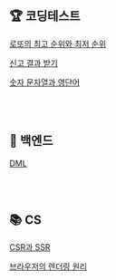 ## 🏆 **코딩테스트**

[로또의 최고 순위와 최저 순위](https://github.com/kminzy/codingtest/blob/main/minzy/%EB%A1%9C%EB%98%90%EC%9D%98%EC%B5%9C%EA%B3%A0%EC%88%9C%EC%9C%84%EC%99%80%EC%B5%9C%EC%A0%80%EC%88%9C%EC%9C%84.py)

[신고 결과 받기](https://github.com/kminzy/codingtest/blob/main/minzy/%EC%8B%A0%EA%B3%A0%EA%B2%B0%EA%B3%BC%EB%B0%9B%EA%B8%B0.py)

[숫자 문자열과 영단어](https://github.com/kminzy/codingtest/blob/main/minzy/%EC%88%AB%EC%9E%90%EB%AC%B8%EC%9E%90%EC%97%B4%EA%B3%BC%EC%98%81%EB%8B%A8%EC%96%B4.py)

<br><br>

## 🎯 **백엔드**
[DML](https://two-infinity-and-beyond.tistory.com/76)

<br><br>

## 📚 **CS**

[CSR과 SSR](https://two-infinity-and-beyond.tistory.com/75)

[브라우저의 렌더링 원리](https://two-infinity-and-beyond.tistory.com/77)